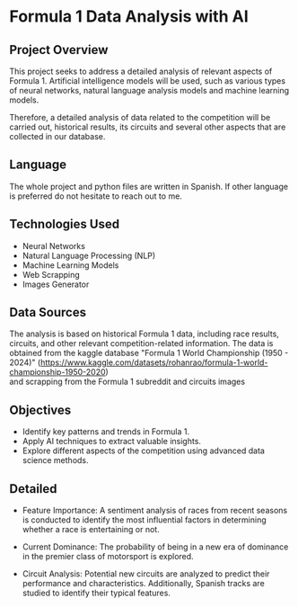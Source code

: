 # Formula 1 Data Analysis with AI

## Project Overview
This project seeks to address a detailed analysis of relevant aspects of Formula 1. 
Artificial intelligence models will be used, such as various types of neural networks, natural language analysis models and machine learning models.
 
Therefore, a detailed analysis of data related to the competition will be carried out,
historical results, its circuits and several other aspects that are collected in our database.

## Language
The whole project and python files are written in Spanish. If other language is preferred do not hesitate to reach out to me.

## Technologies Used
- Neural Networks  
- Natural Language Processing (NLP)  
- Machine Learning Models
- Web Scrapping
- Images Generator 

## Data Sources
The analysis is based on historical Formula 1 data, including race results, circuits, and other relevant competition-related information. 
The data is obtained from the kaggle database "Formula 1 World Championship (1950 - 2024)" (https://www.kaggle.com/datasets/rohanrao/formula-1-world-championship-1950-2020)  
and scrapping from the Formula 1 subreddit and circuits images

## Objectives
- Identify key patterns and trends in Formula 1.  
- Apply AI techniques to extract valuable insights.  
- Explore different aspects of the competition using advanced data science methods.

## Detailed 
- Feature Importance:
  A sentiment analysis of races from recent seasons is conducted to identify the most influential factors in determining whether a race is entertaining or not.
  
- Current Dominance:
  The probability of being in a new era of dominance in the premier class of motorsport is explored.
  
- Circuit Analysis:
  Potential new circuits are analyzed to predict their performance and characteristics.
  Additionally, Spanish tracks are studied to identify their typical features.


